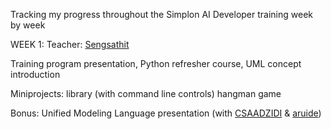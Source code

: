 Tracking my progress throughout the Simplon AI Developer training week by week

WEEK 1:
Teacher: [Sengsathit](https://github.com/Sengsathit)

Training program presentation, Python refresher course, UML concept introduction

Miniprojects:
    library (with command line controls)
    hangman game

Bonus:
    Unified Modeling Language presentation (with [CSAADZIDI](https://github.com/CSAADZIDI) & [aruide](https://github.com/aruide))